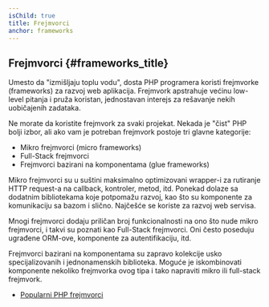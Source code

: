 ```yaml
---
isChild: true
title: Frejmvorci
anchor: frameworks
---
```


## Frejmvorci {#frameworks_title}

Umesto da "izmišljaju toplu vodu", dosta PHP programera koristi frejmvorke (frameworks) za razvoj web aplikacija.
Frejmvork apstrahuje većinu low-level pitanja i pruža koristan, jednostavan interejs za rešavanje nekih
uobičajenih zadataka.

Ne morate da koristite frejmvork za svaki projekat. Nekada je "čist" PHP bolji izbor, ali ako vam je potreban
frejmvork postoje tri glavne kategorije:

* Mikro frejmvorci (micro frameworks)
* Full-Stack frejmvorci
* Frejmvorci bazirani na komponentama (glue frameworks)

Mikro frejmvorci su u suštini maksimalno optimizovani wrapper-i za rutiranje HTTP request-a na callback,
kontroler, metod, itd. Ponekad dolaze sa dodatnim bibliotekama koje potpomažu razvoj, kao što su komponente
za komunikaciju sa bazom i slično. Najčešće se koriste za razvoj web servisa.

Mnogi frejmvorci dodaju priličan broj funkcionalnosti na ono što nude mikro frejmvorci, i takvi su poznati
kao Full-Stack frejmvorci. Oni često poseduju ugrađene ORM-ove, komponente za autentifikaciju, itd.

Frejmvorci bazirani na komponentama su zapravo kolekcije usko specijalizovanih i jednonamenskih biblioteka.
Moguće je iskombinovati komponente nekoliko frejmvorka ovog tipa i tako napraviti mikro ili full-stack frejmvork.

* [Popularni PHP frejmvorci](https://github.com/codeguy/php-the-right-way/wiki/Frameworks)